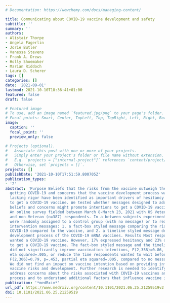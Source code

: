 ```yaml
---
# Documentation: https://wowchemy.com/docs/managing-content/

title: Communicating about COVID-19 vaccine development and safety
subtitle: ''
summary: ''
authors:
- Alistair Thorpe
- Angela Fagerlin
- Jorie Butler
- Vanessa Stevens
- Frank A. Drews
- Holly Shoemaker
- Marian Riddoch
- Laura D. Scherer
tags: []
categories: []
date: '2021-09-01'
lastmod: 2021-10-10T18:36:41+01:00
featured: false
draft: false

# Featured image
# To use, add an image named `featured.jpg/png` to your page's folder.
# Focal points: Smart, Center, TopLeft, Top, TopRight, Left, Right, BottomLeft, Bottom, BottomRight.
image:
  caption: ''
  focal_point: ''
  preview_only: false

# Projects (optional).
#   Associate this post with one or more of your projects.
#   Simply enter your project's folder or file name without extension.
#   E.g. `projects = ["internal-project"]` references `content/project/deep-learning/index.md`.
#   Otherwise, set `projects = []`.
projects: []
publishDate: '2021-10-10T17:51:59.800705Z'
publication_types:
- '2'
abstract: 'Purpose Beliefs that the risks from the vaccine outweigh the risks from
  getting COVID-19 and concerns that the vaccine development process was rushed and
  lacking rigor have been identified as important drivers of hesitancy and refusal
  to get a COVID-19 vaccine. We tested whether messages designed to address these
  beliefs and concerns might promote intentions to get a COVID-19 vaccine. Method
  An online survey fielded between March 8-March 23, 2021 with US Veteran (n=688)
  and non-Veteran (n=387) respondents. In a between-subjects experiment, respondents
  were randomly assigned to a control group (with no message) or to read one of two
  intervention messages: 1. a fact-box styled message comparing the risks of getting
  COVID-19 compared to the vaccine, and 2. a timeline styled message describing the
  development process of the COVID-19 mRNA vaccines. Results Most respondents (60%)
  wanted a COVID-19 vaccine. However, 17% expressed hesitancy and 23% did not want
  to get a COVID-19 vaccine. The fact-box styled message and the timeline message
  did not significantly improve vaccination intentions, F(2,358)=0.86, p=.425, partial
  eta squared=.005, or reduce the time respondents wanted to wait before getting vaccinated,
  F(2,306)=0.79, p=.453, partial eta squared=.005, compared to no messages. Discussion
  We did not find an impact on vaccine intention based on providing information about
  vaccine risks and development. Further research is needed to identify how to effectively
  address concerns about the risks associated with COVID-19 vaccines and the development
  process and to understand additional factors that influence vaccine intentions.'
publication: '*medRxiv*'
url_pdf: https://www.medrxiv.org/content/10.1101/2021.06.25.21259519v2
doi: 10.1101/2021.06.25.21259519
---
```

